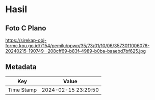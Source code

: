 # Hasil

## Foto C Plano

https://sirekap-obj-formc.kpu.go.id/7154/pemilu/ppwp/35/73/01/10/06/3573011006076-20240215-190749--208cff69-b83f-4989-b0ba-baaebd7bf625.jpg


## Metadata

| Key        | Value               |
| ---------- | ------------------- |
| Time Stamp | 2024-02-15 23:29:50 |



